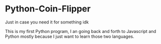 # Python-Coin-Flipper
Just in case you need it for something idk

This is my first Python program, I an going back and forth to Javascript and Python mostly because I just want to learn those two languages.
